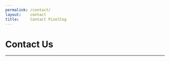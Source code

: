 ```yaml
---
permalink: /contact/
layout:    contact
title:     Contact PixelCog
---
```


# Contact Us
------------

